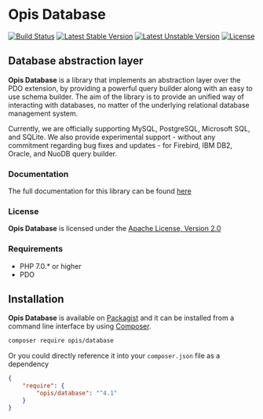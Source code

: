 Opis Database
=============
[![Build Status](https://travis-ci.org/opis/database.png)](https://travis-ci.org/opis/database)
[![Latest Stable Version](https://poser.pugx.org/opis/database/version.png)](https://packagist.org/packages/opis/database)
[![Latest Unstable Version](https://poser.pugx.org/opis/database/v/unstable.png)](//packagist.org/packages/opis/database)
[![License](https://poser.pugx.org/opis/database/license.png)](https://packagist.org/packages/opis/database)

Database abstraction layer
-------------------------

**Opis Database** is a library that implements an abstraction layer over the PDO extension, 
by providing a powerful query builder along with an easy to use schema builder. 
The aim of the library is to provide an unified way of interacting with databases, 
no matter of the underlying relational database management system.

Currently, we are officially supporting MySQL, PostgreSQL, Microsoft SQL, and SQLite. 
We also provide experimental support - without any commitment regarding bug fixes and updates - for Firebird, 
IBM DB2, Oracle, and NuoDB query builder.

### Documentation

The full documentation for this library can be found [here][documentation]

### License

**Opis Database** is licensed under the [Apache License, Version 2.0][apache_license]

### Requirements

* PHP 7.0.* or higher
* PDO

## Installation

**Opis Database** is available on [Packagist] and it can be installed from a 
command line interface by using [Composer]. 

```bash
composer require opis/database
```

Or you could directly reference it into your `composer.json` file as a dependency

```json
{
    "require": {
        "opis/database": "^4.1"
    }
}
```


[documentation]: https://opis.io/database
[apache_license]: https://www.apache.org/licenses/LICENSE-2.0 "Apache License"
[Packagist]: https://packagist.org/packages/opis/orm "Packagist"
[Composer]: https://getcomposer.org "Composer"

